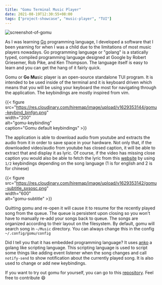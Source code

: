```yaml
---
title: "Gomu Terminal Music Player"
date: 2021-08-19T12:30:55+08:00
tags: ["project-showcase", "music-player", "TUI"]
---
```


![screenshot-of-gomu](https://res.cloudinary.com/hiremap/image/upload/v1629353143/gomu_rhjsxi.png)

As I was learning [Go](https://golang.org/) programming language, I developed a
software that I been yearning for when I was a child due to the limitations of
most music players nowadays. Go programming language or "golang" is a statically
typed, compiled programming language designed at Google by Robert Griesemer, Rob
Pike, and Ken Thompson. The language itself is easy to learn and you can get the
hang of it fairly quick.

Gomu or **Go** **Mu**sic player is an open-source standalone TUI program. It is
intended to be used inside of the terminal and it is keyboard driven which means
that you will be using your keyboard the most for navigating through the
application.  The keybindings are mostly inspired from vim.

{{< figure \
  src="https://res.cloudinary.com/hiremap/image/upload/v1629353144/gomu-keybind_binfgn.png" \
  width="200" \
  alt="gomu-keybinding" \
  caption="Gomu default keybindings" >}}

The application is able to download audio from youtube and extracts the audio
from it in order to save space in your hardware. Not only that, if the
downloaded video/audio from youtube has closed caption, it will be able to
extract that and display it as lyric. Of course, if the video has missing close
caption you would also be able to fetch the lyric from this
[website](https://www.rentanadviser.com/en/subtitles/subtitles4songs.aspx) by
using `1/2` keybindings depending on the song language (1 is for english and 2
is for chinese)

{{< figure \
  src="https://res.cloudinary.com/hiremap/image/upload/v1629353142/gomu-subtitle_sxsosc.png" \
  width="600" \
  alt="gomu-subtitle" >}}

Quitting gomu and re-open it will cause it to resume for the recently played
song from the queue. The queue is persistent upon closing so you won't have to
manually re-add your songs back to queue. The songs are organized according to
their layout on the filesystem. By default, gomu will search song in `~/Music`
directory. You can always change this in the config `~/.config/gomu/config`

Did I tell you that it has embedded programming language? It uses
[anko](https://github.com/mattn/anko) a golang like scripting language. This
scripting language is used to script some things like adding event listener when
the song changes and call `notify-send` to show notification about the currently
played song. It is also used to change or add new keybindings.

If you want to try out gomu for yourself, you can go to this
[repository](https://github.com/issadarkthing/gomu). Feel free to contribute
😄
